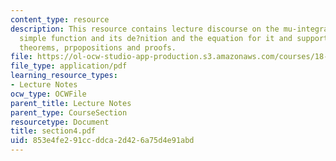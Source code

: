 ```yaml
---
content_type: resource
description: This resource contains lecture discourse on the mu-integral of a non-negative
  simple function and its de?nition and the equation for it and supporting definitions,
  theorems, prpopositions and proofs.
file: https://ol-ocw-studio-app-production.s3.amazonaws.com/courses/18-155-differential-analysis-fall-2004/853e4fe291ccddca2d426a75d4e91abd_section4.pdf
file_type: application/pdf
learning_resource_types:
- Lecture Notes
ocw_type: OCWFile
parent_title: Lecture Notes
parent_type: CourseSection
resourcetype: Document
title: section4.pdf
uid: 853e4fe2-91cc-ddca-2d42-6a75d4e91abd
---
```


